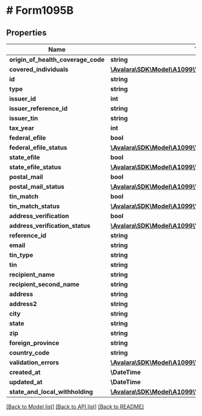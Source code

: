 # # Form1095B

## Properties

Name | Type | Description | Notes
------------ | ------------- | ------------- | -------------
**origin_of_health_coverage_code** | **string** |  | [optional]
**covered_individuals** | [**\Avalara\SDK\Model\A1099\V2\CoveredIndividualReference[]**](CoveredIndividualReference.md) |  | [optional]
**id** | **string** |  | [optional]
**type** | **string** |  | [optional]
**issuer_id** | **int** |  | [optional]
**issuer_reference_id** | **string** |  | [optional]
**issuer_tin** | **string** |  | [optional]
**tax_year** | **int** |  | [optional]
**federal_efile** | **bool** |  | [optional]
**federal_efile_status** | [**\Avalara\SDK\Model\A1099\V2\Form1099StatusDetail**](Form1099StatusDetail.md) |  | [optional]
**state_efile** | **bool** |  | [optional]
**state_efile_status** | [**\Avalara\SDK\Model\A1099\V2\StateEfileStatusDetail[]**](StateEfileStatusDetail.md) |  | [optional]
**postal_mail** | **bool** |  | [optional]
**postal_mail_status** | [**\Avalara\SDK\Model\A1099\V2\Form1099StatusDetail**](Form1099StatusDetail.md) |  | [optional]
**tin_match** | **bool** |  | [optional]
**tin_match_status** | [**\Avalara\SDK\Model\A1099\V2\Form1099StatusDetail**](Form1099StatusDetail.md) |  | [optional]
**address_verification** | **bool** |  | [optional]
**address_verification_status** | [**\Avalara\SDK\Model\A1099\V2\Form1099StatusDetail**](Form1099StatusDetail.md) |  | [optional]
**reference_id** | **string** |  | [optional]
**email** | **string** |  | [optional]
**tin_type** | **string** |  | [optional]
**tin** | **string** |  | [optional]
**recipient_name** | **string** |  | [optional]
**recipient_second_name** | **string** |  | [optional]
**address** | **string** |  | [optional]
**address2** | **string** |  | [optional]
**city** | **string** |  | [optional]
**state** | **string** |  | [optional]
**zip** | **string** |  | [optional]
**foreign_province** | **string** |  | [optional]
**country_code** | **string** |  | [optional]
**validation_errors** | [**\Avalara\SDK\Model\A1099\V2\ValidationError[]**](ValidationError.md) |  | [optional]
**created_at** | **\DateTime** |  | [optional]
**updated_at** | **\DateTime** |  | [optional]
**state_and_local_withholding** | [**\Avalara\SDK\Model\A1099\V2\StateAndLocalWithholding**](StateAndLocalWithholding.md) |  | [optional]

[[Back to Model list]](../../../README.md#models) [[Back to API list]](../../../README.md#endpoints) [[Back to README]](../../../README.md)
